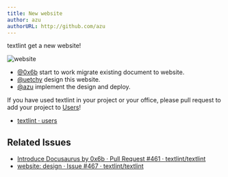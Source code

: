 ```yaml
---
title: New website
author: azu
authorURL: http://github.com/azu
---
```


textlint get a new website!

![website](/blog/assets/2018-05-22-new-website.png)

- [@0x6b](https://github.com/0x6b) start to work migrate existing document to website.
- [@uetchy](https://github.com/uetchy) design this website.
- [@azu](https://github.com/azu) implement the design and deploy.


If you have used textlint in your project or your office, please pull request to add your project to [Users](https://textlint.github.io/users.html)!

- [textlint · users](https://textlint.github.io/users.html)

## Related Issues

- [Introduce Docusaurus by 0x6b · Pull Request #461 · textlint/textlint](https://github.com/textlint/textlint/pull/461)
- [website: design · Issue #467 · textlint/textlint](https://github.com/textlint/textlint/issues/467)
